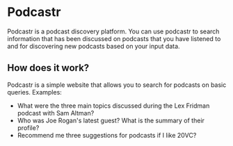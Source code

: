 # Podcastr
Podcastr is a podcast discovery platform. You can use podcastr to search information that has been discussed on podcasts that you have listened to and for discovering new podcasts based on your input data.

## How does it work?
Podcastr is a simple website that allows you to search for podcasts on basic queries. Examples:

- What were the three main topics discussed during the Lex Fridman podcast with Sam Altman?
- Who was Joe Rogan's latest guest? What is the summary of their profile?
- Recommend me three suggestions for podcasts if I like 20VC?
